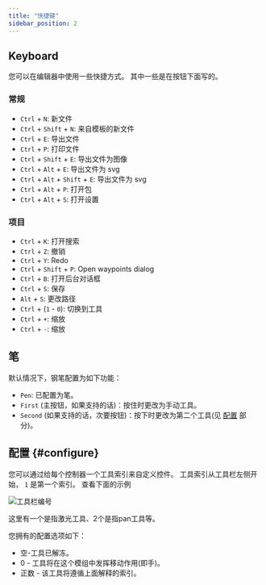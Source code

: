 ```yaml
---
title: "快捷键"
sidebar_position: 2
---
```



## Keyboard

您可以在编辑器中使用一些快捷方式。 其中一些是在按钮下面写的。

### 常规

* `Ctrl` + `N`: 新文件
* `Ctrl` + `Shift` + `N`: 来自模板的新文件
* `Ctrl` + `E`: 导出文件
* `Ctrl` + `P`: 打印文件
* `Ctrl` + `Shift` + `E`: 导出文件为图像
* `Ctrl` + `Alt` + `E`: 导出文件为 svg
* `Ctrl` + `Alt` + `Shift` + `E`: 导出文件为 svg
* `Ctrl` + `Alt` + `P`: 打开包
* `Ctrl` + `Alt` + `S`: 打开设置

### 项目

* `Ctrl` + `K`: 打开搜索
* `Ctrl` + `Z`: 撤销
* `Ctrl` + `Y`: Redo
* `Ctrl` + `Shift` + `P`: Open waypoints dialog
* `Ctrl` + `B`: 打开后台对话框
* `Ctrl` + `S`: 保存
* `Alt` + `S`: 更改路径
* `Ctrl` + (`1` - `0`): 切换到工具
* `Ctrl` + `+`: 缩放
* `Ctrl` + `-`: 缩放

## 笔

默认情况下，钢笔配置为如下功能：
* `Pen`: 已配置为笔。
* `First` (主按钮，如果支持的话)：按住时更改为手动工具。
* `Second` (如果支持的话，次要按钮)：按下时更改为第二个工具(见 [配置](#configure) 部分)。



## 配置 {#configure}

您可以通过给每个控制器一个工具索引来自定义控件。 工具索引从工具栏左侧开始， `1` 是第一个索引。 查看下面的示例

![工具栏编号](toolbar_numbered.png)

这里有一个是指激光工具、2个是指pan工具等。

您拥有的配置选项如下：

* 空-工具已解冻。
* 0 - 工具将在这个模组中发挥移动作用(即手)。
* 正数 - 该工具将遵循上面解释的索引。 


